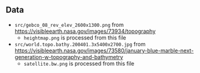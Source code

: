 ## Data

- `src/gebco_08_rev_elev_2600x1300.png` from <https://visibleearth.nasa.gov/images/73934/topography>
    - `heightmap.png` is processed from this file
- `src/world.topo.bathy.200401.3x5400x2700.jpg` from <https://visibleearth.nasa.gov/images/73580/january-blue-marble-next-generation-w-topography-and-bathymetry>
    - `satellite.bw.png` is processed from this file